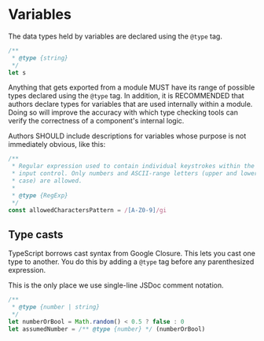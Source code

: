 # Variables

The data types held by variables are declared using the `@type` tag.

```js
/** 
 * @type {string}
 */
let s
```

Anything that gets exported from a module MUST have its range of possible types declared using the `@type` tag. In addition, it is RECOMMENDED that authors declare types for variables that are used internally within a module. Doing so will improve the accuracy with which type checking tools can verify the correctness of a component's internal logic.

Authors SHOULD include descriptions for variables whose purpose is not immediately obvious, like this:

```js
/**
 * Regular expression used to contain individual keystrokes within the
 * input control. Only numbers and ASCII-range letters (upper and lower
 * case) are allowed.
 * 
 * @type {RegExp}
 */
const allowedCharactersPattern = /[A-Z0-9]/gi
```

## Type casts

TypeScript borrows cast syntax from Google Closure. This lets you cast one type to another. You do this by adding a `@type` tag before any parenthesized expression.

This is the only place we use single-line JSDoc comment notation.

```js
/** 
 * @type {number | string} 
 */
let numberOrBool = Math.random() < 0.5 ? false : 0
let assumedNumber = /** @type {number} */ (numberOrBool)
```
